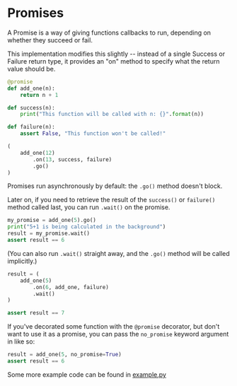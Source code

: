 Promises
=========

A Promise is a way of giving functions callbacks to run, depending on whether
they succeed or fail.

This implementation modifies this slightly -- instead of a single Success or
Failure return type, it provides an "on" method to specify what the return
value should be.

```python
@promise
def add_one(n):
    return n + 1

def success(n):
    print("This function will be called with n: {}".format(n))

def failure(n):
    assert False, "This function won't be called!"

(
    add_one(12)
        .on(13, success, failure)
        .go()
)
```

Promises run asynchronously by default: the `.go()` method doesn't block.

Later on, if you need to retrieve the result of the `success()` or `failure()` method called last, you can run `.wait()` on the promise.

```python
my_promise = add_one(5).go()
print("5+1 is being calculated in the background")
result = my_promise.wait()
assert result == 6
```

(You can also run `.wait()` straight away, and the `.go()` method will be called implicitly.)

```python
result = (
    add_one(5)
        .on(6, add_one, failure)
        .wait()
)

assert result == 7
```

If you've decorated some function with the `@promise` decorator, but don't want to use it as a promise, you can pass the `no_promise` keyword argument in like so:

```python
result = add_one(5, no_promise=True)
assert result == 6
```

Some more example code can be found in [example.py](https://github.com/bedekelly/promises/blob/master/example.py)
